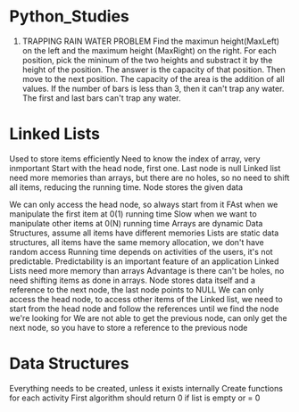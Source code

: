 # Python_Studies
1. TRAPPING RAIN WATER PROBLEM
Find the maximun height(MaxLeft) on the left and the maximum height (MaxRight) on the right. For each position, pick the mininum of the two heights and substract it by the height of the position. The answer is the capacity of that position.  Then move to the next position. The capacity of the area is the addition of all values.
If the number of bars is less than 3, then it can't trap any water. The first and last bars can't trap any water.


# Linked Lists
Used to store items efficiently
Need to know the index of array, very inmportant
Start with the head node, first one. Last node is null
Linked list need more memories than arrays, but there are no holes, so no need to shift all items, reducing the running time.
Node stores the given data

We can only access the head node, so always start from it
FAst when we manipulate the first item at 0(1) running time
Slow when we want to manipulate other items at 0(N) running time
Arrays are dynamic Data Structures, assume all items have different memories
Lists are static data structures, all items have the same memory allocation, we don't have random access
Running time depends on activities of the users, it's not predictable.
Predictability is an important feature of an application
Linked Lists need more memory than arrays
Advantage is there can't be holes, no need shifting items as done in arrays.
Node stores data itself and a reference to the next node, the last node points to NULL
We can only access the head node, to access other items of the Linked list, we need to start from the head node and follow the references until we find the node we're looking for
We are not able to get the previous node, can only get the next node, so you have to store a reference to the previous node

# Data Structures
Everything needs to be created, unless it exists internally
Create functions for each activity
First algorithm should return 0 if list is empty or = 0


